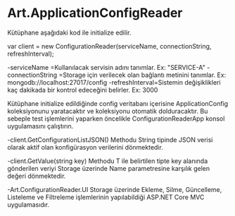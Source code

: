 # Art.ApplicationConfigReader

Kütüphane aşağıdaki kod ile initialize edilir.

var client = new ConfigurationReader(serviceName, connectionString, refreshInterval);

-serviceName =Kullanılacak servisin adını tanımlar. Ex: "SERVICE-A"
-connectionString =Storage için verilecek olan bağlantı metinini tanımlar. Ex: mongodb://localhost:27017/config
-refreshInterval=Sistemin değişiklikleri kaç dakikada bir kontrol edeceğini belirler. Ex: 3000

Kütüphane initialize edildiğinde config veritabanı içerisine ApplicationConfig koleksiyonunu yaratacaktır ve koleksiyonu otomatik dolduracaktır. Bu sebeple test işlemlerini yaparken öncelikle ConfigurationReaderApp konsol uygulamasını çalıştırın.

-client.GetConfigurationListJSON() Methodu String tipinde JSON verisi olarak aktif olan konfigürasyon verilerini dönmektedir.

-client.GetValue<T>(string key) Methodu T ile belirtilen tipte key alanında gönderilen veriyi Storage üzerinde Name parametresine karşılık gelen değeri dönmektedir.

-Art.ConfigurationReader.UI Storage üzerinde Ekleme, Silme, Güncelleme, Listeleme ve Filtreleme işlemlerinin yapılabildiği ASP.NET Core MVC uygulamasıdır.
